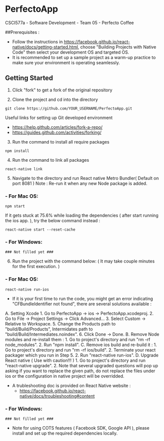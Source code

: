 # PerfectoApp
CSCI577a - Software Development - Team 05 - Perfecto Coffee

##Prerequisites :
- Follow the instructions in https://facebook.github.io/react-native/docs/getting-started.html, choose 
  "Building Projects with Native Code" then select your development OS and targeted OS.
- It is recommended to set up a sample project as a warm-up practice to make sure your environment is operating seamlessly.

## Getting Started
1. Click "fork" to get a fork of the original repository

2. Clone the project and cd into the directory
```
git clone https://github.com/YOUR_USERNAME/PerfectoApp.git
```
Useful links for setting up Git developed environment
  - https://help.github.com/articles/fork-a-repo/
  - https://guides.github.com/activities/forking/

3. Run the command to install all require packages
```
npm install
```

4. Run the command to link all packages
```
react-native link
```

5. Navigate to the directory and run React native Metro Bundler( Default on port 8081 )
Note : Re-run it when any new Node package is added.
### - For Mac OS:
```
npm start
```
If it gets stuck at 75.6% while loading the dependencies ( after start running the ios app. ), try the below command instead :
```
react-native start --reset-cache
```

### - For Windows:
```
### Not filled yet ###
```

6. Run the project with the command below: ( It may take couple minutes for the first execution. )
### - For Mac OS:
```
react-native run-ios
```

  - If it is your first time to run the code, you might get an error indicating "CFBundleIdentifier not found", there are 
  several solutions available :
  
A. Setting Xcode
    1. Go to PerfectoApp -> ios -> PerfectoApp.xcodeproj.
    2. Go to File -> Project Settings -> Click Advanced...
    3. Select Custom -> Relative to Workspace.
    5. Change the Products path to "build/Build/Products", Intermidates path to "build/Build/Intermediates.noindex".
    6. Click Done -> Done.
B. Remove Node modules and re-install them :
    1. Go to project's directory and run "rm -rf node_modules".
    2. Run "npm install".
C. Remove ios build and re-build it :
    1. Go to project's directory and run "rm -rf ios/build".
    2. Terminate your react packager which you run in Step 5.
    2. Run "react-native run-ios".
D. Upgrade React native ( Use with caution!!! )
    1. Go to project's directory and run "react-native upgrade".
    2. Note that several upgraded questions will pop up asking if you want to replace the given path,
       do not replace the files under ios or the configuration in native project will be overridded. 

  - A trubleshooting doc is provided on React Native website : 
    - https://facebook.github.io/react-native/docs/troubleshooting#content

### - For Windows:
```
### Not filled yet ###
```

- Note for using COTS features ( Facebook SDK, Google API ), please install and set up the required dependencies locally.


